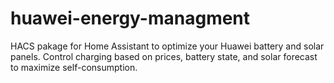 # huawei-energy-managment
HACS pakage for Home Assistant to optimize your Huawei battery and solar panels. Control charging based on prices, battery state, and solar forecast to maximize self-consumption.
